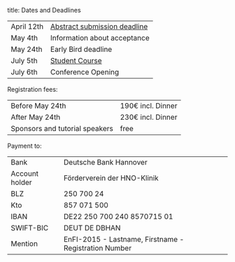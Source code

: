 title: Dates and Deadlines


|            |                                  |
|------------|----------------------------------|
|April 12th  |[Abstract submission deadline](abstracts.html)      |
|May 4th     |Information about acceptance      |
|May 24th    |Early Bird deadline             |
|July 5th    |[Student Course](sunday.html)               |
|July 6th    |Conference Opening                |


Registration fees:

|            |                                  |
|------------|----------------------------------|
|Before May 24th |190€ incl. Dinner      |
|After May 24th   |230€ incl. Dinner      |
|Sponsors and tutorial speakers   |free                  |

<!--
|Sunday Tutorial   |20€              |
-->


Payment to:

|||
|---|---|
| Bank| Deutsche Bank Hannover|
 |Account holder| Förderverein der HNO-Klinik|
| BLZ| 250 700 24|
| Kto| 857 071 500|
| IBAN| DE22 250 700 240 8570715 01|
| SWIFT-BIC| DEUT DE DBHAN|
 |Mention| EnFI-2015 - Lastname, Firstname - Registration Number|





